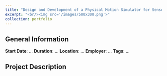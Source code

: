 ```yaml
---
title: "Design and Development of a Physical Motion Simulator for Sensor Calibration"
excerpt: "<br/><img src='/images/500x300.png'>"
collection: portfolio
---
```


## General Information

**Start Date**: ...
**Duration**: ...
**Location**: ...
**Employer**: ...
**Tags**: ...

## Project Description
